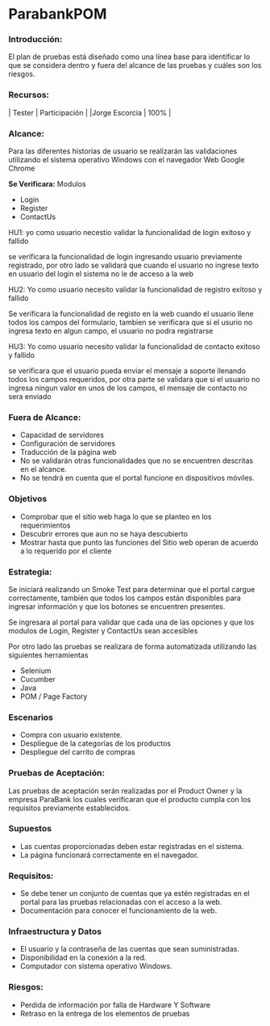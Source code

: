 # ParabankPOM

### **Introducción:**

El plan de pruebas está diseñado como una línea base para identificar lo que se considera dentro y fuera del alcance de las pruebas y cuáles son los riesgos.

### **Recursos:**
| Tester | Participación | 
|Jorge Escorcia | 100% | 

### **Alcance:**

Para las diferentes historias de usuario se realizarán las validaciones utilizando el sistema operativo Windows con el navegador Web Google Chrome


**Se Verificara:**
Modulos
- Login
- Register
- ContactUs

HU1: yo como usuario necestio validar la funcionalidad de login exitoso y fallido

se verificara la funcionalidad de login ingresando usuario previamente registrado, por otro lado
se validará que cuando el usuario no ingrese texto en usuario del login el sistema no le de acceso a la web

HU2: Yo como usuario necesito validar la funcionalidad de registro exitoso y fallido

Se verificara la funcionalidad de registo en la web cuando el usuario llene todos los campos del formulario, 
tambien se verificara que si el usurio no ingresa texto en algun campo, el usuario no podra registrarse

HU3: Yo como usuario necesito validar la funcionalidad de contacto exitoso y fallido

se verificara que el usuario pueda enviar el mensaje a soporte llenando todos los campos requeridos, por otra parte
se validara que si el usuario no ingresa ningun valor en unos de los campos, el mensaje de contacto no sera enviado



### **Fuera de Alcance:**

- Capacidad de servidores
- Configuración de servidores
- Traducción de la página web
- No se validarán otras funcionalidades que no se encuentren descritas en el alcance.
- No se tendrá en cuenta que el portal funcione en dispositivos móviles.

### Objetivos

- Comprobar que el sitio web haga lo que se planteo en los requerimientos
- Descubrir errores que aun no se haya descubierto
- Mostrar hasta que punto las funciones del Sitio web operan de acuerdo a lo requerido por el cliente

### **Estrategia:**

Se iniciará realizando un Smoke Test para determinar que el portal cargue correctamente, también que todos los campos están disponibles para ingresar información y que los botones se encuentren presentes.

Se ingresara al portal para validar que cada una de las opciones y que los modulos de Login, Register y ContactUs sean accesibles

Por otro lado las pruebas se realizara de forma automatizada utilizando las siguientes herramientas
- Selenium
- Cucumber
- Java
- POM / Page Factory


### **Escenarios**

- Compra con usuario existente.
- Despliegue de la categorías de los productos
- Despliegue del carrito de compras

### **Pruebas de Aceptación:**

Las pruebas de aceptación serán realizadas por el Product Owner y la empresa ParaBank los cuales verificaran que el producto cumpla con los requisitos previamente establecidos.

### **Supuestos**

- Las cuentas proporcionadas deben estar registradas en el sistema.
- La página funcionará correctamente en el navegador.

### **Requisitos:**

- Se debe tener un conjunto de cuentas que ya estén registradas en el portal para las pruebas relacionadas con el acceso a la web.
- Documentación para conocer el funcionamiento de la web.

### **Infraestructura y Datos**

- El usuario y la contraseña de las cuentas que sean suministradas.
- Disponibilidad en la conexión a la red.
- Computador con sistema operativo Windows.

### **Riesgos:**

- Perdida de información por falla de Hardware Y Software
- Retraso en la entrega de los elementos de pruebas
